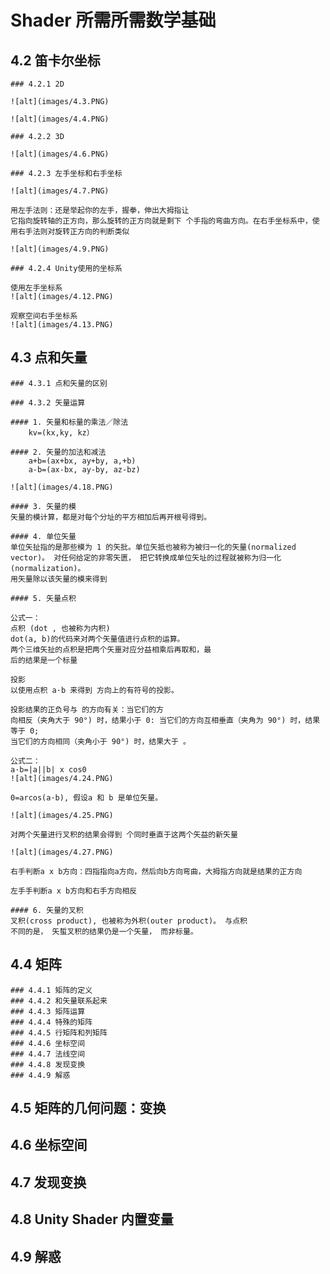 # Shader 所需所需数学基础

## 4.2 笛卡尔坐标

    ### 4.2.1 2D

    ![alt](images/4.3.PNG)

    ![alt](images/4.4.PNG)

    ### 4.2.2 3D

    ![alt](images/4.6.PNG)

    ### 4.2.3 左手坐标和右手坐标

    ![alt](images/4.7.PNG)

    用左手法则：还是举起你的左手，握拳，伸出大拇指让
    它指向旋转轴的正方向，那么旋转的正方向就是剩下 个手指的弯曲方向。在右手坐标系中，使
    用右手法则对旋转正方向的判断类似

    ![alt](images/4.9.PNG)

    ### 4.2.4 Unity使用的坐标系

    使用左手坐标系
    ![alt](images/4.12.PNG)

    观察空间右手坐标系
    ![alt](images/4.13.PNG)

## 4.3 点和矢量

    ### 4.3.1 点和矢量的区别

    ### 4.3.2 矢量运算

    #### 1. 矢量和标量的乘法／除法
        kv=(kx,ky, kz）

    #### 2. 矢量的加法和减法
        a+b=(ax+bx, ay+by, a,+b)
        a-b=(ax-bx, ay-by, az-bz)

    ![alt](images/4.18.PNG)

    #### 3. 矢量的模
    矢量的模计算，都是对每个分址的平方相加后再开根号得到。

    #### 4. 单位矢量
    单位矢扯指的是那些模为 1 的矢批。单位矢抵也被称为被归一化的矢量(normalized vector)。 对任何给定的非零矢匮， 把它转换成单位矢址的过程就被称为归一化 (normalization)。
    用矢量除以该矢量的模来得到

    #### 5. 矢量点积

    公式一：
    点积 (dot , 也被称为内积)
    dot(a, b)的代码来对两个矢量值进行点积的运算。
    两个三维矢扯的点积是把两个矢噩对应分益相乘后再取和，最
    后的结果是一个标量

    投影
    以使用点积 a·b 来得到 方向上的有符号的投影。

    投影结果的正负号与 的方向有关：当它们的方
    向相反（夹角大于 90°) 时，结果小于 0: 当它们的方向互相垂直（夹角为 90°) 时，结果等于 0;
    当它们的方向相同（夹角小于 90°) 时，结果大于 。

    公式二：
    a·b=|a||b| x cos0
    ![alt](images/4.24.PNG)

    0=arcos(a·b), 假设a 和 b 是单位矢量。

    ![alt](images/4.25.PNG)

    对两个矢量进行叉积的结果会得到 个同时垂直于这两个矢益的新矢量

    ![alt](images/4.27.PNG)

    右手判断a x b方向：四指指向a方向，然后向b方向弯曲，大拇指方向就是结果的正方向

    左手手判断a x b方向和右手方向相反

    #### 6. 矢量的叉积
    叉积(cross product), 也被称为外积(outer product)。 与点积
    不同的是， 矢蜇叉积的结果仍是一个矢量， 而非标量。

## 4.4 矩阵

    ### 4.4.1 矩阵的定义
    ### 4.4.2 和矢量联系起来
    ### 4.4.3 矩阵运算
    ### 4.4.4 特殊的矩阵
    ### 4.4.5 行矩阵和列矩阵
    ### 4.4.6 坐标空间
    ### 4.4.7 法线空间
    ### 4.4.8 发现变换
    ### 4.4.9 解惑

## 4.5 矩阵的几何问题：变换

## 4.6 坐标空间

## 4.7 发现变换

## 4.8 Unity Shader 内置变量

## 4.9 解惑